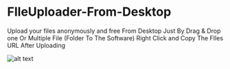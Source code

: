 # FIleUploader-From-Desktop
Upload your files anonymously and free From Desktop Just By Drag &amp; Drop one Or Multiple File (Folder To The Software)
Right Click and Copy The FIles URL After Uploading 


![alt text](https://i.imgur.com/Y6CvsxZ.png)

